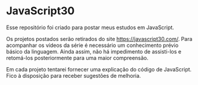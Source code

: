 # JavaScript30
Esse repositório foi criado para postar meus estudos em JavaScript.

Os projetos postados serão retirados do site https://javascript30.com/. Para acompanhar os vídeos da série é necessário um conhecimento prévio básico da linguagem. Ainda assim, não há impedimento de assisti-los e retomá-los posteriormente para uma maior compreensão.

Em cada projeto tentarei fornecer uma explicação do código de JavaScript. Fico à disposição para receber sugestões de melhoria.
